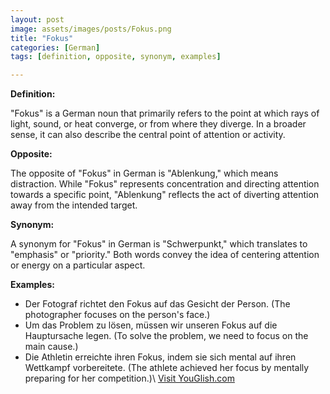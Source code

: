 ```yaml
---
layout: post
image: assets/images/posts/Fokus.png
title: "Fokus"
categories: [German]
tags: [definition, opposite, synonym, examples]

---
```


**Definition:**

"Fokus" is a German noun that primarily refers to the point at which rays of light, sound, or heat converge, or from where they diverge. In a broader sense, it can also describe the central point of attention or activity. 

**Opposite:**

The opposite of "Fokus" in German is "Ablenkung," which means distraction. While "Fokus" represents concentration and directing attention towards a specific point, "Ablenkung" reflects the act of diverting attention away from the intended target.

**Synonym:**

A synonym for "Fokus" in German is "Schwerpunkt," which translates to "emphasis" or "priority." Both words convey the idea of centering attention or energy on a particular aspect.

**Examples:**

- Der Fotograf richtet den Fokus auf das Gesicht der Person. (The photographer focuses on the person's face.)
- Um das Problem zu lösen, müssen wir unseren Fokus auf die Hauptursache legen. (To solve the problem, we need to focus on the main cause.)
- Die Athletin erreichte ihren Fokus, indem sie sich mental auf ihren Wettkampf vorbereitete. (The athlete achieved her focus by mentally preparing for her competition.)\ <a id="yg-widget-0" class="youglish-widget" data-query="Fokus" data-lang="german" data-components="8412" data-auto-start="0" data-bkg-color="theme_light" data-title="How%20to%20pronounce%20Fokus%20in%20German"  rel="nofollow" href="https://youglish.com">Visit YouGlish.com</a><script async src="https://youglish.com/public/emb/widget.js" charset="utf-8"></script>